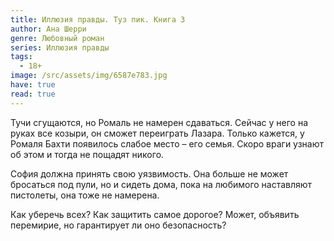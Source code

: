 ```yaml
---
title: Иллюзия правды. Туз пик. Книга 3
author: Ана Шерри
genre: Любовный роман
series: Иллюзия правды
tags:
  - 18+
image: /src/assets/img/6587e783.jpg
have: true
read: true
---
```

Тучи сгущаются, но Ромаль не намерен сдаваться. Сейчас у него на руках все козыри, он сможет переиграть Лазара. Только кажется, у Ромаля Бахти появилось слабое место – его семья. Скоро враги узнают об этом и тогда не пощадят никого.

София должна принять свою уязвимость. Она больше не может бросаться под пули, но и сидеть дома, пока на любимого наставляют пистолеты, она тоже не намерена.

Как уберечь всех? Как защитить самое дорогое? Может, объявить перемирие, но гарантирует ли оно безопасность?
